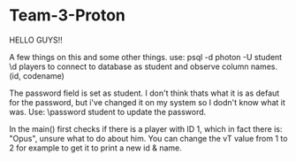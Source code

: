 # Team-3-Proton
HELLO GUYS!!

A few things on this and some other things.
use:
psql -d photon -U student
\d players
to connect to database as student and observe column names. (id, codename)

The password field is set as student. I don't think thats what it is as defaut for the password, but i've changed it on my system so I dodn't know what it was.
Use:
\password student
to update the password.

In the main() first checks if there is a player with ID 1, which in fact there is: "Opus", unsure what to do about him. You can change the vT value from 1 to 2 for example to get it to print a new id & name.
